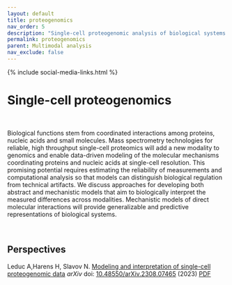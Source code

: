```yaml
---
layout: default
title: proteogenomics
nav_order: 5
description: "Single-cell proteogenomic analysis of biological systems from the Slavov Laboratory | Proteome biology "
permalink: proteogenomics
parent: Multimodal analysis
nav_exclude: false
---
```

{% include social-media-links.html %}

# Single-cell proteogenomics

<!--
{: .fs-9 }
Proteome biology
{: .fs-6 .fw-300}
-->

&nbsp;

Biological functions stem from coordinated interactions among proteins, nucleic acids and small molecules. Mass spectrometry technologies for reliable, high throughput single-cell proteomics will add a new modality to genomics and enable data-driven modeling of the molecular mechanisms coordinating proteins and nucleic acids at single-cell resolution. This promising potential requires estimating the reliability of measurements and computational analysis so that models can distinguish biological regulation from technical artifacts. We discuss approaches for developing both abstract and mechanistic models that aim to biologically interpret the measured differences across modalities. Mechanistic models of direct molecular interactions will provide generalizable and predictive representations of biological systems.



&nbsp;


## Perspectives

Leduc A,Harens H, Slavov N.  [Modeling and interpretation of single-cell proteogenomic data](https://arxiv.org/abs/2308.07465) *arXiv*   doi: [10.48550/arXiv.2308.07465](
https://doi.org/10.48550/arXiv.2308.07465) (2023) [PDF](https://slavovlab.net/Slavov-Lab-Publications/2023_Proteogenomics.pdf)


<!--

## Funding support
The research reported here has been supported by funding from the [NIH Director's Award](https://projectreporter.nih.gov/project_info_description.cfm?aid=9167004&icde=31336575) by an [Allen Distinguished Investigator Award](https://alleninstitute.org/what-we-do/frontiers-group/distinguished-investigators/projects/tracking-proteome-dynamics-single-cells) from the Paul G. Allen Frontiers Group and by [CZI](https://chanzuckerberg.com/science/programs-resources/single-cell-biology/seednetworks/mapping-the-transcriptome-and-proteome-of-human-testis-in-3d/).

-->


 &nbsp;

 &nbsp;

 &nbsp;  
